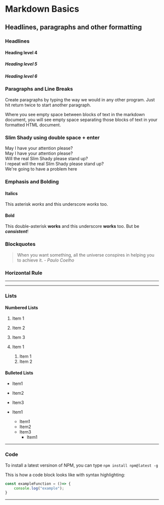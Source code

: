 # Markdown Basics

## Headlines, paragraphs and other formatting

### Headlines

#### Heading level 4
##### Heading level 5
##### Heading level 6


### Paragraphs and Line Breaks
Create paragraphs by typing the way we would in any other program. Just hit return twice to start another paragraph.

Where you see empty space between blocks of text in the markdown document, you will see empty space separating those blocks of text in your formatted HTML document.

### Slim Shady using double space + enter
May I have your attention please?  
May I have your attention please?  
Will the real Slim Shady please stand up?  
I repeat will the real Slim Shady please stand up?  
We're going to have a problem here

### Emphasis and Bolding

#### Italics

This asterisk *works* and this underscore _works_ too.

#### Bold

This double-asterisk **works** and this underscore __works__ too. But be ***consistent***!

### Blockquotes

> When you want something, all the universe conspires in helping you to achieve it. - *Paulo Coelho*

### Horizontal Rule
----------
***

### Lists
#### Numbered Lists
1. Item 1
2. Item 2
3. Item 3


1. Item 1
    1. Item 1
    2. Item 2

#### Bulleted Lists
* Item1
* Item2
* Item3


* Item1
    * Item1
    * Item2
    * Item3
        * Item1

---

### Code

To install a latest versinon of NPM, you can type `npm install npm@latest -g`

This is how a code block looks like with syntax highlighting:
```Javascript
const exampleFunction = ()=> {
    console.log("example");
}
```
---
